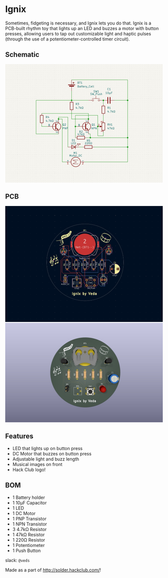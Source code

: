 # Ignix

Sometimes, fidgeting is necessary, and Ignix lets you do that. Ignix is a PCB-built rhythm toy that lights up an LED and buzzes a motor with button presses, allowing users to tap out customizable light and haptic pulses (through the use of a potentiometer-controlled timer circuit).

## Schematic
![](https://github.com/vkunamneni1/Ignix/blob/4d3cd5cc5365889c4ba98323917d2d7b8c89949a/assets/Ignix_Schem_SS.png)

## PCB
![](https://github.com/vkunamneni1/Ignix/blob/4d3cd5cc5365889c4ba98323917d2d7b8c89949a/assets/Ignix_PCB_SS.png)
![](https://github.com/vkunamneni1/Ignix/blob/4d3cd5cc5365889c4ba98323917d2d7b8c89949a/assets/Ignix_3D_SS.png)

## Features
- LED that lights up on button press
- DC Motor that buzzes on button press
- Adjustable light and buzz length
- Musical images on front
- Hack Club logo!

## BOM
- 1 Battery holder
- 1 10µF Capacitor
- 1 LED
- 1 DC Motor
- 1 PNP Transistor
- 1 NPN Transistor
- 3 4.7kΩ Resistor
- 1 47kΩ Resistor
- 1 220Ω Resistor
- 1 Potentiometer
- 1 Push Button
  
slack: `@veds`

Made as a part of http://solder.hackclub.com/!

